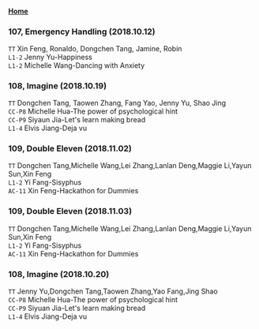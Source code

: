 #### [Home](https://eshtmc.github.io/)    
### 107, Emergency Handling (2018.10.12)   
`TT` Xin Feng, Ronaldo, Dongchen Tang, Jamine, Robin  
`L1-2` Jenny Yu-Happiness   
`L1-2` Michelle Wang-Dancing with Anxiety   

### 108, Imagine (2018.10.19)   
`TT` Dongchen Tang, Taowen Zhang, Fang Yao, Jenny Yu, Shao Jing  
`CC-P8` Michelle Hua-The power of psychological hint   
`CC-P9` Siyaun Jia-Let's learn making bread   
`L1-4` Elvis Jiang-Deja vu   

### 109, Double Eleven (2018.11.02)   
`TT` Dongchen Tang,Michelle Wang,Lei Zhang,Lanlan Deng,Maggie Li,Yayun Sun,Xin Feng  
`L1-2` Yi Fang-Sisyphus   
`AC-11` Xin Feng-Hackathon for Dummies   

### 109, Double Eleven (2018.11.03)   
`TT` Dongchen Tang,Michelle Wang,Lei Zhang,Lanlan Deng,Maggie Li,Yayun Sun,Xin Feng  
`L1-2` Yi Fang-Sisyphus   
`AC-11` Xin Feng-Hackathon for Dummies   

### 108, Imagine (2018.10.20)   
`TT` Jenny Yu,Dongchen Tang,Taowen Zhang,Yao Fang,Jing Shao  
`CC-P8` Michelle Hua-The power of psychological hint   
`CC-P9` Siyuan Jia-Let's learn making bread   
`L1-4` Elvis Jiang-Deja vu   
